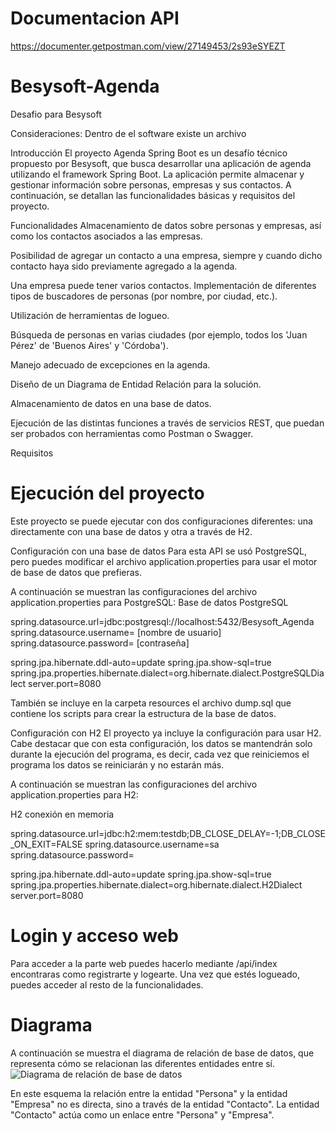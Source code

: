 # Documentacion API
https://documenter.getpostman.com/view/27149453/2s93eSYEZT

# Besysoft-Agenda
Desafio para Besysoft

Consideraciones:
Dentro de el software existe un archivo

Introducción
El proyecto Agenda Spring Boot es un desafío técnico propuesto por Besysoft, que busca desarrollar una aplicación de agenda utilizando el framework Spring Boot. La aplicación permite almacenar y gestionar información sobre personas, empresas y sus contactos. A continuación, se detallan las funcionalidades básicas y requisitos del proyecto.

Funcionalidades
Almacenamiento de datos sobre personas y empresas, así como los contactos asociados a las empresas.

Posibilidad de agregar un contacto a una empresa, siempre y cuando dicho contacto haya sido previamente agregado a la agenda.

Una empresa puede tener varios contactos.
Implementación de diferentes tipos de buscadores de personas (por nombre, por ciudad, etc.).

Utilización de herramientas de logueo.

Búsqueda de personas en varias ciudades (por ejemplo, todos los 'Juan Pérez' de 'Buenos Aires' y 'Córdoba').

Manejo adecuado de excepciones en la agenda.

Diseño de un Diagrama de Entidad Relación para la solución.

Almacenamiento de datos en una base de datos.

Ejecución de las distintas funciones a través de servicios REST, que puedan ser probados con herramientas como Postman o Swagger.

Requisitos

# Ejecución del proyecto
Este proyecto se puede ejecutar con dos configuraciones diferentes: una directamente con una base de datos y otra a través de H2.

Configuración con una base de datos
Para esta API se usó PostgreSQL, pero puedes modificar el archivo application.properties para usar el motor de base de datos que prefieras.

A continuación se muestran las configuraciones del archivo application.properties para PostgreSQL:
Base de datos PostgreSQL

spring.datasource.url=jdbc:postgresql://localhost:5432/Besysoft_Agenda
spring.datasource.username= [nombre de usuario]
spring.datasource.password= [contraseña]

spring.jpa.hibernate.ddl-auto=update
spring.jpa.show-sql=true
spring.jpa.properties.hibernate.dialect=org.hibernate.dialect.PostgreSQLDialect
server.port=8080

También se incluye en la carpeta resources el archivo dump.sql que contiene los scripts para crear la estructura de la base de datos.

Configuración con H2
El proyecto ya incluye la configuración para usar H2. Cabe destacar que con esta configuración, los datos se mantendrán solo durante la ejecución del programa, es decir, cada vez que reiniciemos el programa los datos se reiniciarán y no estarán más.

A continuación se muestran las configuraciones del archivo application.properties para H2:

H2 conexión en memoria

spring.datasource.url=jdbc:h2:mem:testdb;DB_CLOSE_DELAY=-1;DB_CLOSE_ON_EXIT=FALSE
spring.datasource.username=sa
spring.datasource.password=

spring.jpa.hibernate.ddl-auto=update
spring.jpa.show-sql=true
spring.jpa.properties.hibernate.dialect=org.hibernate.dialect.H2Dialect
server.port=8080


# Login y acceso web
Para acceder a la parte web puedes hacerlo mediante /api/index encontraras como registrarte y logearte. Una vez que estés logueado, puedes acceder al resto de la funcionalidades.


# Diagrama

A continuación se muestra el diagrama de relación de base de datos, que representa cómo se relacionan las diferentes entidades entre sí.
![Diagrama de relación de base de datos](https://drive.google.com/u/0/uc?id=1OmtQXtARmKA5BeSFCjzxJ_C4igQBVfvv&export=download)


En este esquema la relación entre la entidad "Persona" y la entidad "Empresa" no es directa, sino a través de la entidad "Contacto". La entidad "Contacto" actúa como un enlace entre "Persona" y "Empresa".



